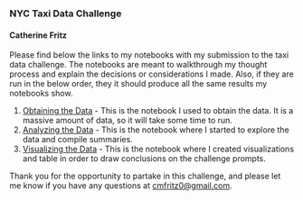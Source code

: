 ### NYC Taxi Data Challenge
#### Catherine Fritz 

Please find below the links to my notebooks with my submission to the taxi data challenge. The notebooks are meant to walkthrough my thought process and explain the decisions or considerations I made. Also, if they are run in the below order, they it should produce all the same results my notebooks show.

1. [Obtaining the Data](Download.ipynb) - This is the notebook I used to obtain the data. It is a massive amount of data, so it will take some time to run.
2. [Analyzing the Data](Analyze.ipynb) - This is the notebook where I started to explore the data and compile summaries.
1. [Visualizing the Data](Visualizations.ipynb) - This is the notebook where I created visualizations and table in order to draw conclusions on the challenge prompts.

Thank you for the opportunity to partake in this challenge, and please let me know if you have any questions at cmfritz0@gmail.com.
